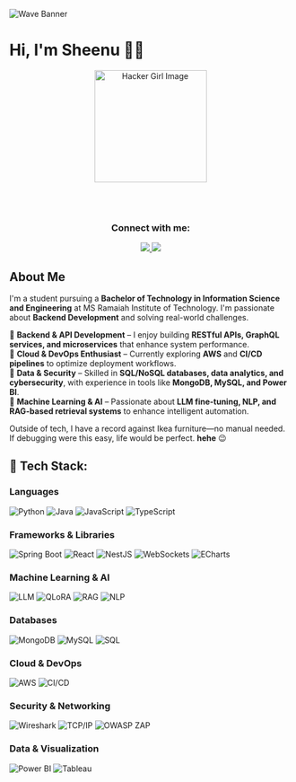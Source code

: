![Wave Banner](https://capsule-render.vercel.app/api?type=waving&color=gradient&text=🚀%20Access%20Granted!%20Howdy?&height=180&section=header&fontSize=45)

# Hi, I'm Sheenu 👋🏼  

<!-- Centered container -->
<div align="center">

  <!-- Profile Image -->
  <img src="https://github.com/user-attachments/assets/6a839a26-4225-476f-be9b-ca6d56161af1" 
       alt="Hacker Girl Image" width="200">

  <br><br>

  <!-- Contact Info -->
  <h3>Connect with me:</h3>

  <a href="https://www.linkedin.com/in/sheenu-jain-1103-msrit">
    <img src="https://img.shields.io/badge/LinkedIn-0A66C2?style=for-the-badge&logo=linkedin&logoColor=white">
  </a>

  <a href="mailto:sheenu.pro@gmail.com">
    <img src="https://img.shields.io/badge/Email-D14836?style=for-the-badge&logo=gmail&logoColor=white">
  </a>

</div>

## About Me  
I'm a student pursuing a **Bachelor of Technology in Information Science and Engineering** at MS Ramaiah Institute of Technology. I'm passionate about **Backend Development** and solving real-world challenges.  

🔹 **Backend & API Development** – I enjoy building **RESTful APIs, GraphQL services, and microservices** that enhance system performance.  
🔹 **Cloud & DevOps Enthusiast** – Currently exploring **AWS** and **CI/CD pipelines** to optimize deployment workflows.  
🔹 **Data & Security** – Skilled in **SQL/NoSQL databases, data analytics, and cybersecurity**, with experience in tools like **MongoDB, MySQL, and Power BI**.  
🔹 **Machine Learning & AI** – Passionate about **LLM fine-tuning, NLP, and RAG-based retrieval systems** to enhance intelligent automation.  

Outside of tech, I have a record against Ikea furniture—no manual needed. If debugging were this easy, life would be perfect. **hehe** 😉  

## 🚀 Tech Stack:

### **Languages**
![Python](https://img.shields.io/badge/Python-3776AB?style=for-the-badge&logo=python&logoColor=white)
![Java](https://img.shields.io/badge/Java-007396?style=for-the-badge&logo=openjdk&logoColor=white)
![JavaScript](https://img.shields.io/badge/JavaScript-F7DF1E?style=for-the-badge&logo=javascript&logoColor=black)
![TypeScript](https://img.shields.io/badge/TypeScript-3178C6?style=for-the-badge&logo=typescript&logoColor=white)

### **Frameworks & Libraries**
![Spring Boot](https://img.shields.io/badge/Spring%20Boot-6DB33F?style=for-the-badge&logo=spring-boot&logoColor=white)
![React](https://img.shields.io/badge/React-61DAFB?style=for-the-badge&logo=react&logoColor=black)
![NestJS](https://img.shields.io/badge/NestJS-E0234E?style=for-the-badge&logo=nestjs&logoColor=white)
![WebSockets](https://img.shields.io/badge/WebSockets-007396?style=for-the-badge&logo=websocket&logoColor=white)
![ECharts](https://img.shields.io/badge/ECharts-AA0000?style=for-the-badge&logo=apacheecharts&logoColor=white)

### **Machine Learning & AI**
![LLM](https://img.shields.io/badge/LLM-FE7A16?style=for-the-badge&logo=ml&logoColor=white)
![QLoRA](https://img.shields.io/badge/QLoRA-007396?style=for-the-badge&logo=ml&logoColor=white)
![RAG](https://img.shields.io/badge/RAG-6DB33F?style=for-the-badge&logo=ml&logoColor=white)
![NLP](https://img.shields.io/badge/NLP-FF9A00?style=for-the-badge&logo=ai&logoColor=white)

### **Databases**
![MongoDB](https://img.shields.io/badge/MongoDB-47A248?style=for-the-badge&logo=mongodb&logoColor=white)
![MySQL](https://img.shields.io/badge/MySQL-4479A1?style=for-the-badge&logo=mysql&logoColor=white)
![SQL](https://img.shields.io/badge/SQL-4479A1?style=for-the-badge&logo=postgresql&logoColor=white)

### **Cloud & DevOps**
![AWS](https://img.shields.io/badge/AWS-232F3E?style=for-the-badge&logo=amazon-aws&logoColor=white)
![CI/CD](https://img.shields.io/badge/CI%2FCD-000000?style=for-the-badge&logo=github-actions&logoColor=white)

### **Security & Networking**
![Wireshark](https://img.shields.io/badge/Wireshark-1679A7?style=for-the-badge&logo=wireshark&logoColor=white)
![TCP/IP](https://img.shields.io/badge/TCP%2FIP-005F87?style=for-the-badge&logo=network&logoColor=white)
![OWASP ZAP](https://img.shields.io/badge/OWASP%20ZAP-002147?style=for-the-badge&logo=owasp&logoColor=white)

### **Data & Visualization**
![Power BI](https://img.shields.io/badge/Power%20BI-F2C811?style=for-the-badge&logo=power-bi&logoColor=black)
![Tableau](https://img.shields.io/badge/Tableau-E97627?style=for-the-badge&logo=tableau&logoColor=white)



